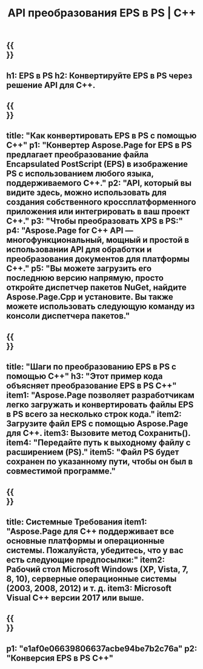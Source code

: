 ﻿---
translation: true
template: /_templates/_conversion-child-cpp.md
title: API преобразования EPS в PS | С++
url: /cpp/conversion/eps-to-ps/
description: Преобразование EPS в PS, предоставляемое Aspose.Page для решения C++ API. Работает в среде выполнения C++ для 32-разрядной версии Windows, 64-разрядной версии Windows и 64-разрядной версии Linux.
informat: EPS
outformat: PS
otherformats: XPS PS
---

{{<section banner>}}
---
h1: EPS в PS
h2: Конвертируйте EPS в PS через решение API для C++.
---

{{<section overview>}}
---
title: "Как конвертировать EPS в PS с помощью C++"
p1: "Конвертер Aspose.Page for EPS в PS предлагает преобразование файла Encapsulated PostScript (EPS) в изображение PS с использованием любого языка, поддерживаемого C++."
p2: "API, который вы видите здесь, можно использовать для создания собственного кроссплатформенного приложения или интегрировать в ваш проект C++."
p3: "Чтобы преобразовать XPS в PS:"
p4: "Aspose.Page for C++ API — многофункциональный, мощный и простой в использовании API для обработки и преобразования документов для платформы C++."
p5: "Вы можете загрузить его последнюю версию напрямую, просто откройте диспетчер пакетов NuGet, найдите Aspose.Page.Cpp и установите. Вы также можете использовать следующую команду из консоли диспетчера пакетов."
---

{{<section feature1>}}
---
title: "Шаги по преобразованию EPS в PS с помощью C++"
h3: "Этот пример кода объясняет преобразование EPS в PS C++"
item1: "Aspose.Page позволяет разработчикам легко загружать и конвертировать файлы EPS в PS всего за несколько строк кода."
item2: Загрузите файл EPS с помощью Aspose.Page для C++.
item3: Вызовите метод Сохранить().
item4: "Передайте путь к выходному файлу с расширением (PS)."
item5: "Файл PS будет сохранен по указанному пути, чтобы он был в совместимой программе."
---

{{<section feature2>}}
---
title: Системные Требования
item1: "Aspose.Page для C++ поддерживает все основные платформы и операционные системы. Пожалуйста, убедитесь, что у вас есть следующие предпосылки:"
item2: Рабочий стол Microsoft Windows (XP, Vista, 7, 8, 10), серверные операционные системы (2003, 2008, 2012) и т. д.
item3: Microsoft Visual C++ версии 2017 или выше.
---

{{<section gist>}}
---
p1: "e1af0e06639806637acbe94be7b2c76a"
p2: "Конверсия EPS в PS C++"
---

